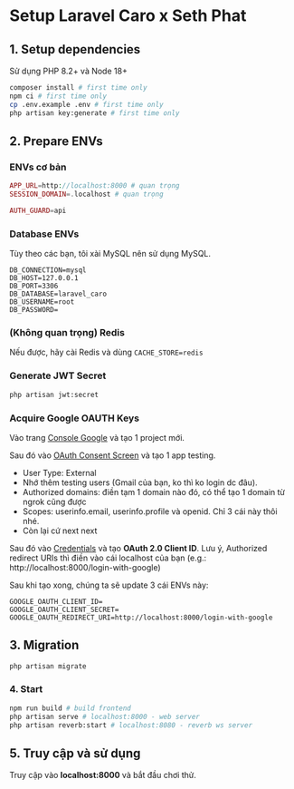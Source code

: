 # Setup Laravel Caro x Seth Phat

## 1. Setup dependencies
Sử dụng PHP 8.2+ và Node 18+

```bash
composer install # first time only
npm ci # first time only
cp .env.example .env # first time only
php artisan key:generate # first time only
```

## 2. Prepare ENVs

### ENVs cơ bản

```php
APP_URL=http://localhost:8000 # quan trọng
SESSION_DOMAIN=.localhost # quan trọng

AUTH_GUARD=api
```

### Database ENVs

Tùy theo các bạn, tôi xài MySQL nên sử dụng MySQL.

```dotenv
DB_CONNECTION=mysql
DB_HOST=127.0.0.1
DB_PORT=3306
DB_DATABASE=laravel_caro
DB_USERNAME=root
DB_PASSWORD=
```

### (Không quan trọng) Redis

Nếu được, hãy cài Redis và dùng `CACHE_STORE=redis`

### Generate JWT Secret

```bash
php artisan jwt:secret
```

### Acquire Google OAUTH Keys

Vào trang [Console Google](https://console.cloud.google.com/) và tạo 1 project mới.

Sau đó vào [OAuth Consent Screen](https://console.cloud.google.com/apis/credentials/consent) và tạo 1 app testing.

- User Type: External
- Nhớ thêm testing users (Gmail của bạn, ko thì ko login dc đâu).
- Authorized domains: điền tạm 1 domain nào đó, có thể tạo 1 domain từ ngrok cũng được
- Scopes: userinfo.email, userinfo.profile và openid. Chỉ 3 cái này thôi nhé.
- Còn lại cứ next next

Sau đó vào [Credentials](https://console.cloud.google.com/apis/credentials) và tạo **OAuth 2.0 Client ID**. 
Lưu ý, Authorized redirect URIs thì điền vào cái localhost của bạn (e.g.: http://localhost:8000/login-with-google)

Sau khi tạo xong, chúng ta sẽ update 3 cái ENVs này:

```dotenv
GOOGLE_OAUTH_CLIENT_ID=
GOOGLE_OAUTH_CLIENT_SECRET=
GOOGLE_OAUTH_REDIRECT_URI=http://localhost:8000/login-with-google
```

## 3. Migration

```bash
php artisan migrate
```

### 4. Start

```bash
npm run build # build frontend
php artisan serve # localhost:8000 - web server
php artisan reverb:start # localhost:8080 - reverb ws server
```

## 5. Truy cập và sử dụng

Truy cập vào **localhost:8000** và bắt đầu chơi thử.
